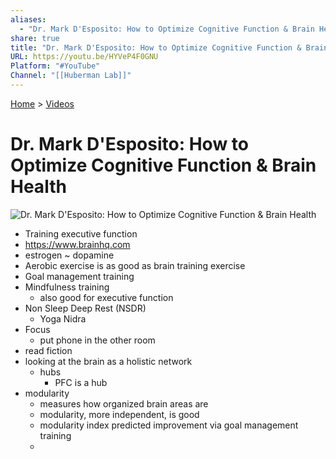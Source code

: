 ```yaml
---  
aliases:  
  - "Dr. Mark D'Esposito: How to Optimize Cognitive Function & Brain Health"  
share: true  
title: "Dr. Mark D'Esposito: How to Optimize Cognitive Function & Brain Health"  
URL: https://youtu.be/HYVeP4F0GNU  
Platform: "#YouTube"  
Channel: "[[Huberman Lab]]"  
---  
```

[Home](../index.md) > [Videos](./index.md)  
# Dr. Mark D'Esposito: How to Optimize Cognitive Function & Brain Health  
![Dr. Mark D'Esposito: How to Optimize Cognitive Function & Brain Health](https://youtu.be/HYVeP4F0GNU)  
  
- Training executive function  
- https://www.brainhq.com  
- estrogen ~ dopamine  
- Aerobic exercise is as good as brain training exercise  
- Goal management training  
- Mindfulness training  
  - also good for executive function  
- Non Sleep Deep Rest (NSDR)  
  - Yoga Nidra  
- Focus  
  - put phone in the other room  
- read fiction  
- looking at the brain as a holistic network  
  - hubs  
    - PFC is a hub  
- modularity  
  - measures how organized brain areas are  
  - modularity, more independent, is good  
  - modularity index predicted improvement via goal management training  
  -   
